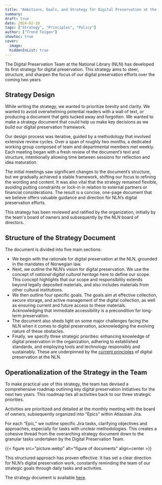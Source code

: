 ```yaml
---
title: "Ambitions, Goals, and Strategy for Digital Preservation at the National Library"
summary:
draft: true
date: 2024-02-10
tags: ["Strategy", "Principles", "Policy"]
author: ["Trond Teigen"]
showtoc: true
cover:
  image: 
  hiddenInList: true
---
```


The Digital Preservation Team at the National Library (NLN) has developed its first strategy for digital preservation. This strategy aims to steer, structure, and sharpen the focus of our digital preservation efforts over the coming two years.

## Strategy Design

While writing the strategy, we wanted to prioritize brevity and clarity. We wanted to avoid overwhelming potential readers with a wall of text, or producing a document that gets tucked away and forgotten. We wanted to make a strategy document that could help us make key decisions as we build our digital preservation framework.

Our design process was iterative, guided by a methodology that involved extensive review cycles. Over a span of roughly two months, a dedicated working group composed of team and departmental members met weekly. Each meeting began with a fresh review of the document’s text and structure, intentionally allowing time between sessions for reflection and idea maturation. 

The initial meetings saw significant changes to the document’s structure, but we gradually achieved a stable framework, shifting our focus to refining the wording and content. It was also vital that the strategy remained flexible, avoiding putting constraints or lock-in in relation to external partners or financial considerations. The result is a concise, one-page document that we believe offers valuable guidance and direction for NLN’s digital preservation efforts.

This strategy has been reviewed and ratified by the organization, initially by the team's board of owners and subsequently by the NLN board of directors.

## Structure of the Strategy Document

The document is divided into five main sections:

- We begin with the rationale for digital preservation at the NLN, grounded in the mandates of Norwegian law.
- Next, we outline the NLN’s vision for digital preservation. We use the concept of *national digital cultural heritage* here to define our scope. This concept highlights that our scope and responsibility extends beyond legally deposited materials, and also includes materials from other cultural institutions.
- We then outline four specific goals. The goals aim at effective collection, secure storage, and active management of the digital collection, as well as ensuring current and future access to these materials. Acknowledging that immediate accessibility is a precondition for long-term preservation.
- The document also sheds light on some major challenges facing the NLN when it comes to digital preservation, acknowledging the evolving nature of these obstacles.
- Finally, we specify three strategic priorities: enhancing knowledge of digital preservation in the organization, adhering to established standards, and employing tools and technology responsibly and sustainably. These are underpinned by the [current principles](/docs/principles/) of digital preservation at the NLN.

## Operationalization of the Strategy in the Team

To make practical use of this strategy, the team has devised a comprehensive roadmap outlining key digital preservation initiatives for the next two years. This roadmap ties all activities back to our three strategic priorities.

Activities are prioritized and detailed at the monthly meeting with the board of owners, subsequently organized into “Epics” within Atlassian Jira.

For each “Epic,” we outline specific Jira tasks, clarifying objectives and approaches, especially for tasks with unclear methodologies. This creates a cohesive thread from the overarching strategy document down to the granular tasks undertaken by the Digital Preservation Team.

{{< figure src="picture.webp" alt="figure of documents" align=center >}}

This structured approach has proven effective. It has set a clear direction for NLN’s digital preservation work, constantly reminding the team of our strategic goals through daily tasks and activities.

The strategy document is available [here](/docs/strategy/).
